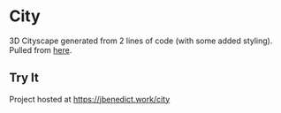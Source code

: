 # City
3D Cityscape generated from 2 lines of code (with some added styling). Pulled from [here](https://twitter.com/KilledByAPixel/status/1517294627996545024).

## Try It
Project hosted at https://jbenedict.work/city
